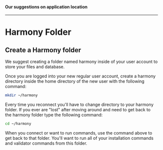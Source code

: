 #### Our suggestions on application location
---

# Harmony Folder

## Create a Harmony folder

We suggest creating a folder named harmony inside of your user account to store your files and database.

Once you are logged into your new regular user account, create a harmony directory inside the home directory of the new user with the following command:

```bash
mkdir ~/harmony
```

Every time you reconnect you'll have to change directory to your harmony folder. If you ever are "lost" after moving around and need to get back to the harmony folder type the following command:

```bash
cd ~/harmony
```

When you connect or want to run commands, use the command above to get back to that folder. You'll want to run all of your installation commands and validator commands from this folder.

